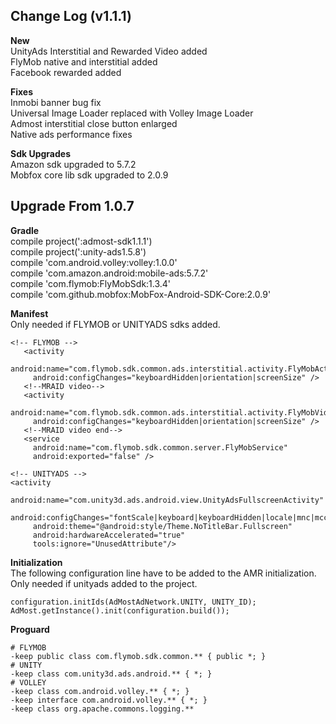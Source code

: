 ## Change Log (v1.1.1)  

<b>New</b>  
UnityAds Interstitial and Rewarded Video added  
FlyMob native and interstitial added  
Facebook rewarded added  

<b>Fixes</b>  
Inmobi banner bug fix  
Universal Image Loader replaced with Volley Image Loader  
Admost interstitial close button enlarged  
Native ads performance fixes  

<b>Sdk Upgrades</b>   
Amazon sdk upgraded to 5.7.2  
Mobfox core lib sdk upgraded to 2.0.9  

## Upgrade From 1.0.7  

<b>Gradle</b>  
compile project(':admost-sdk1.1.1')  
compile project(':unity-ads1.5.8')  
compile 'com.android.volley:volley:1.0.0'  
compile 'com.amazon.android:mobile-ads:5.7.2'  
compile 'com.flymob:FlyMobSdk:1.3.4'  
compile 'com.github.mobfox:MobFox-Android-SDK-Core:2.0.9'  

<b>Manifest</b>  
Only needed if FLYMOB or UNITYADS sdks added.  
```
<!-- FLYMOB -->
   <activity
     android:name="com.flymob.sdk.common.ads.interstitial.activity.FlyMobActivity"
     android:configChanges="keyboardHidden|orientation|screenSize" />
   <!--MRAID video-->
   <activity
     android:name="com.flymob.sdk.common.ads.interstitial.activity.FlyMobVideoActivity"
     android:configChanges="keyboardHidden|orientation|screenSize" />
   <!--MRAID video end-->
   <service
     android:name="com.flymob.sdk.common.server.FlyMobService"
     android:exported="false" />

<!-- UNITYADS -->
<activity
     android:name="com.unity3d.ads.android.view.UnityAdsFullscreenActivity"
     android:configChanges="fontScale|keyboard|keyboardHidden|locale|mnc|mcc|navigation|orientation|screenLayout|screenSize|smallestScreenSize|uiMode|touchscreen"
     android:theme="@android:style/Theme.NoTitleBar.Fullscreen"
     android:hardwareAccelerated="true"
     tools:ignore="UnusedAttribute"/>    
```

<b>Initialization</b>  
The following configuration line have to be added to the AMR initialization. Only needed if unityads added to the project.    

```
configuration.initIds(AdMostAdNetwork.UNITY, UNITY_ID);
AdMost.getInstance().init(configuration.build());
```

<b>Proguard</b>  
```
# FLYMOB
-keep public class com.flymob.sdk.common.** { public *; }
# UNITY
-keep class com.unity3d.ads.android.** { *; }
# VOLLEY
-keep class com.android.volley.** { *; }
-keep interface com.android.volley.** { *; }
-keep class org.apache.commons.logging.**
```
